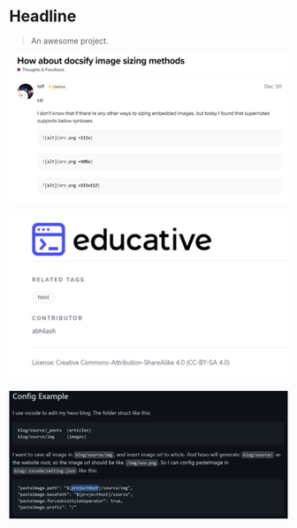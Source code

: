 # Headline

> An awesome project.

![](2022-11-21-13-47-07.png)

![](./images/2022-11-21-13-52-05.png)

![](./images/2022-11-21-14-22-50.png)
